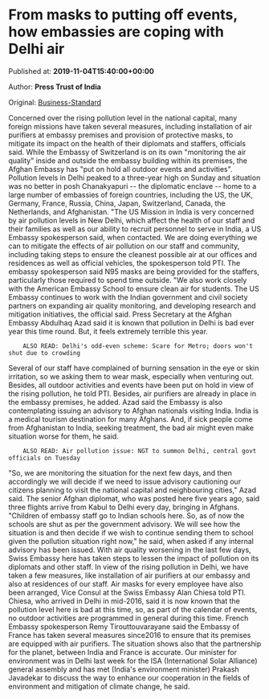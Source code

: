 
# From masks to putting off events, how embassies are coping with Delhi air

Published at: **2019-11-04T15:40:00+00:00**

Author: **Press Trust of India**

Original: [Business-Standard](https://www.business-standard.com/article/pti-stories/air-purifiers-masks-outdoor-events-on-hold-embassies-in-delhi-take-anti-pollution-steps-119110401518_1.html)

Concerned over the rising pollution level in the national capital, many foreign missions have taken several measures, including installation of air purifiers at embassy premises and provision of protective masks, to mitigate its impact on the health of their diplomats and staffers, officials said.
While the Embassy of Switzerland is on its own "monitoring the air quality" inside and outside the embassy building within its premises, the Afghan Embassy has "put on hold all outdoor events and activities".
Pollution levels in Delhi peaked to a three-year high on Sunday and situation was no better in posh Chanakyapuri -- the diplomatic enclave -- home to a large number of embassies of foreign countries, including the US, the UK, Germany, France, Russia, China, Japan, Switzerland, Canada, the Netherlands, and Afghanistan.
"The US Mission in India is very concerned by air pollution levels in New Delhi, which affect the health of our staff and their families as well as our ability to recruit personnel to serve in India, a US Embassy spokesperson said, when contacted.
We are doing everything we can to mitigate the effects of air pollution on our staff and community, including taking steps to ensure the cleanest possible air at our offices and residences as well as official vehicles, the spokesperson told PTI.
The embassy spokesperson said N95 masks are being provided for the staffers, particularly those required to spend time outside.
"We also work closely with the American Embassy School to ensure clean air for students. The US Embassy continues to work with the Indian government and civil society partners on expanding air quality monitoring, and developing research and mitigation initiatives, the official said.
Press Secretary at the Afghan Embassy Abdulhaq Azad said it is known that pollution in Delhi is bad ever year this time round. But, it feels extremely terrible this year.

        ALSO READ: Delhi's odd-even scheme: Scare for Metro; doors won't shut due to crowding
      
Several of our staff have complained of burning sensation in the eye or skin irritation, so we asking them to wear mask, especially when venturing out. Besides, all outdoor activities and events have been put on hold in view of the rising pollution, he told PTI.
Besides, air purifiers are already in place in the embassy premises, he added.
Azad said the Embassy is also contemplating issuing an advisory to Afghan nationals visiting India.
India is a medical tourism destination for many Afghans. And, if sick people come from Afghanistan to India, seeking treatment, the bad air might even make situation worse for them, he said.

        ALSO READ: Air pollution issue: NGT to summon Delhi, central govt officials on Tuesday
      
"So, we are monitoring the situation for the next few days, and then accordingly we will decide if we need to issue advisory cautioning our citizens planning to visit the national capital and neighbouring cities," Azad said.
The senior Afghan diplomat, who was posted here five years ago, said three flights arrive from Kabul to Delhi every day, bringing in Afghans.
"Children of embassy staff go to Indian schools here. So, as of now the schools are shut as per the government advisory. We will see how the situation is and then decide if we wish to continue sending them to school given the pollution situation right now," he said, when asked if any internal advisory has been issued.
With air quality worsening in the last few days, Swiss Embassy here has taken steps to lessen the impact of pollution on its diplomats and other staff.
In view of the rising pollution in Delhi, we have taken a few measures, like installation of air purifiers at our embassy and also at residences of our staff. Air masks for every employee have also been arranged, Vice Consul at the Swiss Embassy Alan Chiesa told PTI.
Chiesa, who arrived in Delhi in mid-2016, said it is now known that the pollution level here is bad at this time, so, as part of the calendar of events, no outdoor activities are programmed in general during this time.
French Embassy spokesperson Remy Tirouttouvarayane said the Embassy of France has taken several measures since2016 to ensure that its premises are equipped with air purifiers.
The situation shows also that the partnership for the planet, between India and France is accurate. Our minister for environment was in Delhi last week for the ISA (International Solar Alliance) general assembly and has met (India's environment minister) Prakash Javadekar to discuss the way to enhance our cooperation in the fields of environment and mitigation of climate change, he said.
